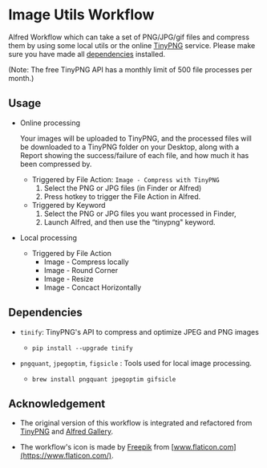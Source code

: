 # Image Utils Workflow

Alfred Workflow which can take a set of PNG/JPG/gif files and compress them by using some local utils or the online [TinyPNG](https://tinypng.com/) service. Please make sure you have made all  [dependencies](#Dependencies) installed.

(Note: The free TinyPNG API has a monthly limit of 500 file processes per month.)



## Usage

- Online processing

    Your images will be uploaded to TinyPNG, and the processed files will be downloaded to a TinyPNG folder on your Desktop, along with a Report showing the success/failure of each file, and how much it has been compressed by.

    - Triggered by File Action: `Image - Compress with TinyPNG`
        1. Select the PNG or JPG files (in Finder or Alfred)
        2. Press hotkey to trigger the File Action in Alfred.
    - Triggered by Keyword
        1. Select the PNG or JPG files you want processed in Finder, 
        2. Launch Alfred, and then use the “tinypng" keyword.

- Local processing

    - Triggered by File Action
        - Image - Compress locally
        - Image - Round Corner
        - Image - Resize
        - Image - Concact Horizontally

    

## Dependencies

- `tinify`: TinyPNG's API to compress and optimize JPEG and PNG images
    - `pip install --upgrade tinify`

- `pngquant`, `jpegoptim`, `figsicle` : Tools used for local image processing.
    - `brew install pngquant jpegoptim gifsicle`





## Acknowledgement

- The original version of this workflow is integrated and refactored from [TinyPNG](http://www.packal.org/workflow/tinypng) and [Alfred Gallery](https://github.com/BlackwinMin/alfred-gallery).

- The workflow's icon is made by [Freepik](https://www.flaticon.com/authors/freepik) from [www.flaticon.com](https://www.flaticon.com/).











































































